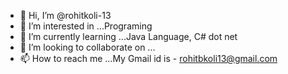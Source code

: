 - 👋 Hi, I’m @rohitkoli-13
- 👀 I’m interested in ...Programing
- 🌱 I’m currently learning ...Java Language, C# dot net
- 💞️ I’m looking to collaborate on ...
- 📫 How to reach me ...My Gmail id is - rohitbkoli13@gmail.com

<!---
rohitkoli-13/rohitkoli-13 is a ✨ special ✨ repository because its `README.md` (this file) appears on your GitHub profile.
You can click the Preview link to take a look at your changes.
--->
